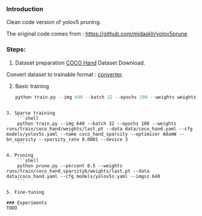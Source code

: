 ### Introduction
Clean code version of yolov5 pruning.

The original code comes from : https://github.com/midasklr/yolov5prune.

### Steps:
1. Dataset preparation
[COCO Hand](http://www.robots.ox.ac.uk/~vgg/data/hands/downloads/hand_dataset.tar.gz) Dataset Download.

Convert dataset to trainable format : [converter](https://github.com/ZJU-lishuang/yolov5-v4/blob/main/data/converter.py).

2. Basic training
    ```python
    python train.py --img 640 --batch 32 --epochs 100 --weights weights/yolov5s.pt --data data/coco_hand.yaml --cfg models/yolov5s.yaml --name coco_hand --device 0 --optimizer AdamW
```

3. Sparse training
    ```shell
    python train.py --img 640 --batch 32 --epochs 100 --weights runs/train/coco_hand/weights/last.pt --data data/coco_hand.yaml --cfg models/yolov5s.yaml --name coco_hand_sparsity --optimizer AdamW --bn_sparsity --sparsity_rate 0.0001 --device 3
    ```

4. Pruning
    ```shell
    python prune.py --percent 0.5 --weights runs/train/coco_hand_sparsity6/weights/last.pt --data data/coco_hand.yaml --cfg models/yolov5s.yaml --imgsz 640
    ```

5. Fine-tuning

### Experiments
TODO


